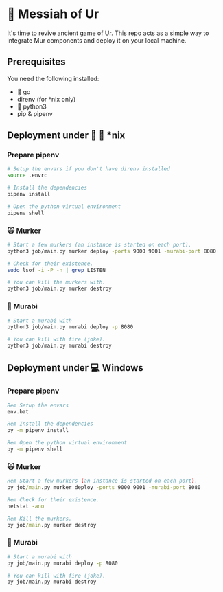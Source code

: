 # :european_castle: Messiah of Ur

It's time to revive ancient game of Ur. This repo acts as a simple way to integrate Mur components and deploy it on your local machine.

## Prerequisites

You need the following installed:

- :mouse2: go
- direnv (for *nix only)
- :snake: python3
- pip & pipenv

## Deployment under :penguin: :apple: *nix

### Prepare pipenv

```bash
# Setup the envars if you don't have direnv installed
source .envrc

# Install the dependencies
pipenv install

# Open the python virtual environment
pipenv shell
```

### :scream_cat: Murker

```bash
# Start a few murkers (an instance is started on each port).
python3 job/main.py murker deploy -ports 9000 9001 -murabi-port 8080

# Check for their existence.
sudo lsof -i -P -n | grep LISTEN

# You can kill the murkers with.
python3 job/main.py murker destroy
```

### :dragon_face: Murabi

```bash
# Start a murabi with
python3 job/main.py murabi deploy -p 8080

# You can kill with fire (joke).
python3 job/main.py murabi destroy
```

## Deployment under :computer: Windows

### Prepare pipenv

```bat
Rem Setup the envars
env.bat

Rem Install the dependencies
py -m pipenv install

Rem Open the python virtual environment
py -m pipenv shell
```

### :scream_cat: Murker

```bat
Rem Start a few murkers (an instance is started on each port).
py job/main.py murker deploy -ports 9000 9001 -murabi-port 8080

Rem Check for their existence.
netstat -ano

Rem Kill the murkers.
py job/main.py murker destroy
```

### :dragon_face: Murabi

```bash
# Start a murabi with
py job/main.py murabi deploy -p 8080

# You can kill with fire (joke).
py job/main.py murabi destroy
```
